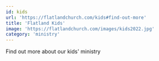 ```yaml
---
id: kids
url: 'https://flatlandchurch.com/kids#find-out-more'
title: 'Flatland Kids'
image: 'https://flatlandchurch.com/images/kids2022.jpg'
category: 'ministry'
---
```


Find out more about our kids' ministry
